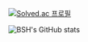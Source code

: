 [![Solved.ac
프로필](http://mazassumnida.wtf/api/v2/generate_badge?boj=byj9402)](https://solved.ac/byj9402)

![BSH's GitHub stats](https://github-readme-stats.vercel.app/api?username=byj9402&show_icons=true&theme=cobalt)
